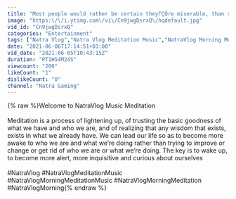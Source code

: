 ```yaml
---
title: "Most people would rather be certain theyΓÇÖre miserable, than risk being happy   NatraVlog Morning M"
image: "https:\/\/i.ytimg.com\/vi\/Cn9jwgDsrxQ\/hqdefault.jpg"
vid_id: "Cn9jwgDsrxQ"
categories: "Entertainment"
tags: ["Natra Vlog","Natra Vlog Meditation Music","NatraVlog Morning Meditation Music"]
date: "2021-06-06T17:14:51+03:00"
vid_date: "2021-06-05T10:43:15Z"
duration: "PT1H54M24S"
viewcount: "206"
likeCount: "1"
dislikeCount: "0"
channel: "Natra Gaming"
---
```

{% raw %}Welcome to NatraVlog Music Meditation<br /><br />Meditation is a process of lightening up, of trusting the basic goodness of what we have and who we are, and of realizing that any wisdom that exists, exists in what we already have. We can lead our life so as to become more awake to who we are and what we’re doing rather than trying to improve or change or get rid of who we are or what we’re doing. The key is to wake up, to become more alert, more inquisitive and curious about ourselves<br /><br />#NatraVlog #NatraVlogMeditationMusic #NatraVlogMorningMeditationMusic #NatraVlogMorningMeditation #NatraVlogMorning{% endraw %}
